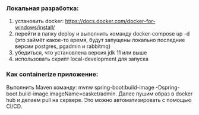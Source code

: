### Локальная разработка:
1) установить docker: https://docs.docker.com/docker-for-windows/install/
2) перейти в папку deploy и выполнить команду docker-compose up -d (это займёт какое-то время, 
   будут запущены локально последние версии postgres, pgadmin и rabbitmq)
3) убедиться, что установлена версия jdk 11 или выше
4) использовать скрипт local-development для запуска

### Как containerize приложение:
Выполнить Maven команду: mvnw spring-boot:build-image -Dspring-boot.build-image.imageName=casket/admin.
Далее пушим образ в docker hub и делаем pull на сервере.
Это можно автоматизировать с помощью CI/CD.
